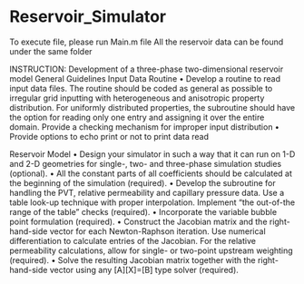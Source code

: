 # Reservoir_Simulator

To execute file, please run Main.m file
All the reservoir data can be found under the same folder


INSTRUCTION:
Development of a three-phase two-dimensional reservoir model
General Guidelines
Input Data Routine
• Develop a routine to read input data files. The routine should be coded as general as possible to irregular grid inputting with heterogeneous and anisotropic property distribution. For uniformly distributed properties, the subroutine should have the option for reading only one entry and assigning it over the entire domain. Provide a checking mechanism for improper input distribution
• Provide options to echo print or not to print data read

Reservoir Model
• Design your simulator in such a way that it can run on 1-D and 2-D geometries for single-, two- and three-phase simulation studies (optional).
• All the constant parts of all coefficients should be calculated at the beginning of the simulation (required).
• Develop the subroutine for handling the PVT, relative permeability and capillary pressure data. Use a table look-up technique with proper interpolation. Implement “the out-of-the range of the table” checks (required).
• Incorporate the variable bubble point formulation (required).
• Construct the Jacobian matrix and the right-hand-side vector for each Newton-Raphson iteration. Use numerical differentiation to calculate entries of the Jacobian. For the relative permeability calculations, allow for single- or two-point upstream weighting (required).
• Solve the resulting Jacobian matrix together with the right-hand-side vector using any [A][X]=[B] type solver (required).
